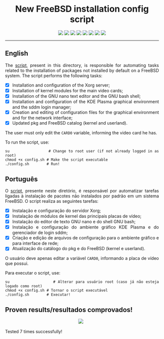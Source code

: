 <div align="center">

<h1> New FreeBSD installation config script</h1>

![](https://img.shields.io/github/license/felipenlunkes/freebsd-config.svg)
![](https://img.shields.io/github/stars/felipenlunkes/freebsd-config.svg)
![](https://img.shields.io/github/issues/felipenlunkes/freebsd-config.svg)
![](https://img.shields.io/github/issues-closed/felipenlunkes/freebsd-config.svg)
![](https://img.shields.io/github/issues-pr/felipenlunkes/freebsd-config.svg)
![](https://img.shields.io/github/issues-pr-closed/felipenlunkes/freebsd-config.svg)
![](https://img.shields.io/github/downloads/felipenlunkes/freebsd-config/total.svg)
![](https://img.shields.io/github/release/felipenlunkes/freebsd-config.svg)

</div>

<hr>

## English

<div align="justify">

The [script](config.sh), present in this directory, is responsible for automating tasks related to the installation of packages not installed by default on a FreeBSD system. The script performs the following tasks:

- [x] Installation and configuration of the Xorg server;
- [x] Installation of kernel modules for the main video cards;
- [x] Installation of the GNU nano text editor and the GNU bash shell;
- [x] Installation and configuration of the KDE Plasma graphical environment and the sddm login manager;
- [x] Creation and editing of configuration files for the graphical environment and for the network interface;
- [x] Updated pkg and FreeBSD catalog (kernel and userland).

The user must only edit the `CARD0` variable, informing the video card he has.

To run the script, use:

```
su                 # Change to root user (if not already logged in as root)
chmod +x config.sh # Make the script executable
./config.sh        # Run!
```

</div>

## Português

<div align="justify">

O [script](config.sh), presente neste diretório, é responsável por automatizar tarefas ligadas à instalação de pacotes não instalados por padrão em um sistema FreeBSD. O script realiza as seguintes tarefas:

- [x] Instalação e configuração do servidor Xorg;
- [x] Instalação de módulos de kernel das principais placas de vídeo;
- [x] Instalação do editor de texto GNU nano e do shell GNU bash;
- [x] Instalação e configuração do ambiente gráfico KDE Plasma e do gerenciador de login sddm;
- [x] Criação e edição de arquivos de configuração para o ambiente gráfico e para interface de rede;
- [x] Atualização do catálogo do pkg e do FreeBSD (kernel e userland).

O usuário deve apenas editar a variável `CARD0`, informando a placa de vídeo que possui.

Para executar o script, use:

```
su                 # Alterar para usuário root (caso já não esteja logado como root)
chmod +x config.sh # Tornar o script executável
./config.sh        # Executar!
```

</div>

## Proven results/resultados comprovados!

<p align='center'>
<a href="https://github.com/felipenlunkes"><img src="https://github.com/felipenlunkes/freebsd-config/blob/main/img/screenshot.png"></a>&nbsp;&nbsp;
</p>

Tested 7 times successfully!
